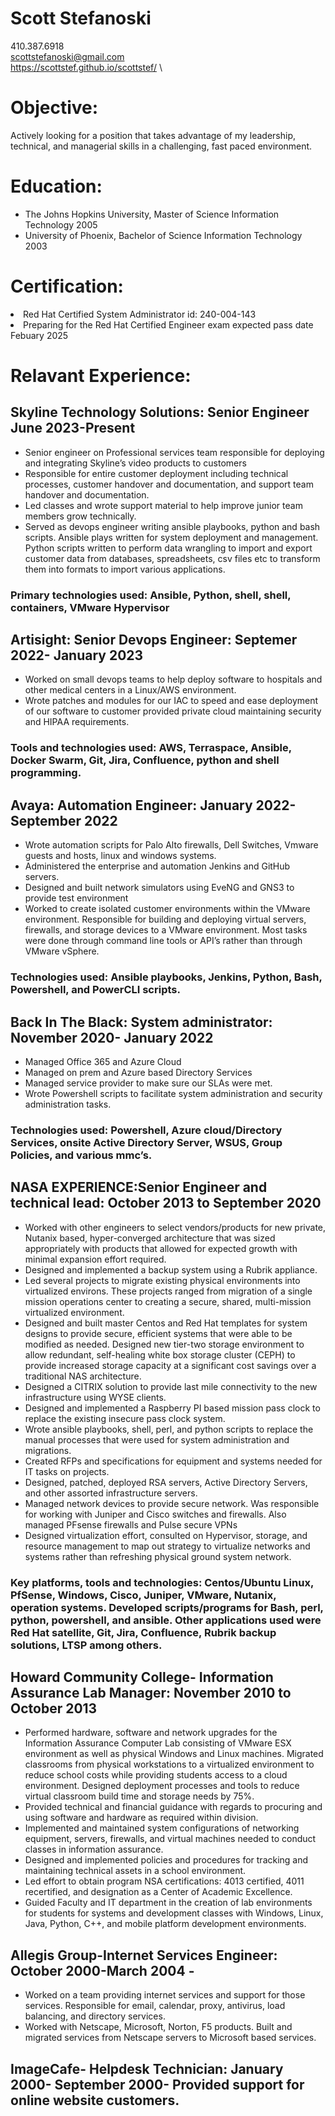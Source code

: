 # Scott Stefanoski

410.387.6918 \
scottstefanoski@gmail.com \
https://scottstef.github.io/scottstef/ \

# Objective: 
Actively looking for a position that takes advantage of my leadership, technical, and managerial skills in a challenging, fast paced environment.

# Education:  
- The Johns Hopkins University, Master of Science Information Technology 2005
- University of Phoenix, Bachelor of Science Information Technology 2003

# Certification: 
<li>Red Hat Certified System Administrator id: 240-004-143</li>
<li>Preparing for the Red Hat Certified Engineer exam expected pass date Febuary 2025 </li>

# Relavant Experience:
## Skyline Technology Solutions:  Senior Engineer June 2023-Present
- Senior engineer on Professional services team responsible for deploying and integrating Skyline’s video products to customers
- Responsible for entire customer deployment including technical processes, customer handover and documentation, and support team handover and documentation.
- Led classes and wrote support material to help improve junior team members grow technically.
- Served as devops engineer writing ansible playbooks, python and bash scripts.  Ansible plays written for system deployment and management. Python scripts written to perform data wrangling to import and export customer data from databases, spreadsheets, csv files etc to transform them into formats to import various applications.
### Primary technologies used: Ansible, Python, shell, shell, containers, VMware Hypervisor

## Artisight: Senior Devops Engineer: Septemer 2022- January 2023
- Worked on small devops teams to help deploy software to hospitals and other medical centers in a Linux/AWS environment.
- Wrote patches and modules for our IAC to speed and ease deployment of our software to customer provided private cloud maintaining security and HIPAA requirements.
### Tools and technologies used: AWS, Terraspace, Ansible, Docker Swarm, Git, Jira, Confluence, python and shell programming.

## Avaya: Automation Engineer: January 2022- September 2022
- Wrote automation scripts for Palo Alto firewalls, Dell Switches, Vmware guests and hosts, linux and windows systems.  
- Administered the enterprise and automation Jenkins and GitHub servers.
- Designed and built network simulators using EveNG and GNS3 to provide test environment 
- Worked to create isolated customer environments within the VMware environment.  Responsible for building and deploying virtual servers, firewalls, and storage devices to a VMware environment.  Most tasks were done through command line tools or API’s rather than through VMware vSphere.
### Technologies used: Ansible playbooks, Jenkins, Python, Bash, Powershell, and PowerCLI scripts.

## Back In The Black:  System administrator: November 2020- January 2022
- Managed Office 365 and Azure Cloud
- Managed on prem and Azure based Directory Services
- Managed service provider to make sure our SLAs were met.
- Wrote Powershell scripts to facilitate system administration and security administration tasks.
### Technologies used: Powershell, Azure cloud/Directory Services, onsite Active Directory Server, WSUS, Group Policies, and various mmc’s.

## NASA EXPERIENCE:Senior Engineer and technical lead: October 2013 to September 2020
- Worked with other engineers to select vendors/products for new private, Nutanix based, hyper-converged architecture that was sized appropriately with products that allowed for expected growth with minimal expansion effort required.
- Designed and implemented a backup system using a Rubrik appliance.
- Led several projects to migrate existing physical environments into virtualized environs.  These projects ranged from migration of a single mission operations center to creating a secure, shared, multi-mission virtualized environment.
- Designed and built master Centos and Red Hat templates for system designs to provide secure, efficient systems that were able to be modified as needed.
Designed new tier-two storage environment to allow redundant, self-healing white box storage cluster (CEPH) to provide increased storage capacity at a significant cost savings over a traditional NAS architecture.
- Designed a CITRIX solution to provide last mile connectivity to the new infrastructure using WYSE clients.
- Designed and implemented a Raspberry PI based mission pass clock to replace the existing insecure pass clock system.
- Wrote ansible playbooks, shell, perl, and python scripts to replace the manual processes that were used for system administration and migrations.
- Created RFPs and specifications for equipment and systems needed for IT tasks on projects.  
- Designed, patched, deployed RSA servers, Active Directory Servers, and other assorted infrastructure servers.  
- Managed network devices to provide secure network.  Was responsible for working with Juniper and Cisco switches and firewalls.  Also managed PFsense firewalls and Pulse secure VPNs
- Designed virtualization effort, consulted on Hypervisor, storage, and resource management to map out strategy to virtualize networks and systems rather than refreshing physical ground system network.
### Key platforms, tools and technologies: Centos/Ubuntu Linux, PfSense, Windows, Cisco, Juniper, VMware, Nutanix, operation systems.  Developed scripts/programs for Bash, perl, python, powershell, and ansible.  Other applications used were Red Hat satellite, Git, Jira, Confluence, Rubrik backup solutions, LTSP among others.

## Howard Community College- Information Assurance Lab Manager: November 2010 to October 2013
- Performed hardware, software and network upgrades for the Information Assurance Computer Lab consisting of VMware ESX environment as well as physical Windows and Linux machines.  Migrated classrooms from physical workstations to a virtualized environment to reduce school costs while providing students access to a cloud environment.  Designed deployment processes and tools to reduce virtual classroom build time and storage needs by 75%.  
- Provided technical and financial guidance with regards to procuring and using software and hardware as required within division.
- Implemented and maintained system configurations of networking equipment, servers, firewalls, and virtual machines needed to conduct classes in information assurance.
- Designed and implemented policies and procedures for tracking and maintaining technical assets in a school environment.  
- Led effort to obtain program NSA certifications: 4013 certified, 4011 recertified, and designation as a Center of Academic Excellence.
- Guided Faculty and IT department in the creation of lab environments for students for systems and development classes with Windows, Linux, Java, Python, C++, and mobile platform development environments.

## Allegis Group-Internet Services Engineer: October 2000-March 2004 - 
- Worked on a team providing internet services and support for those services.  Responsible for email, calendar, proxy, antivirus, load balancing,  and directory services. 
- Worked with Netscape, Microsoft, Norton, F5 products.  Built and migrated services from Netscape servers to Microsoft based services.

## ImageCafe- Helpdesk Technician: January 2000- September 2000- Provided support for online website customers.

